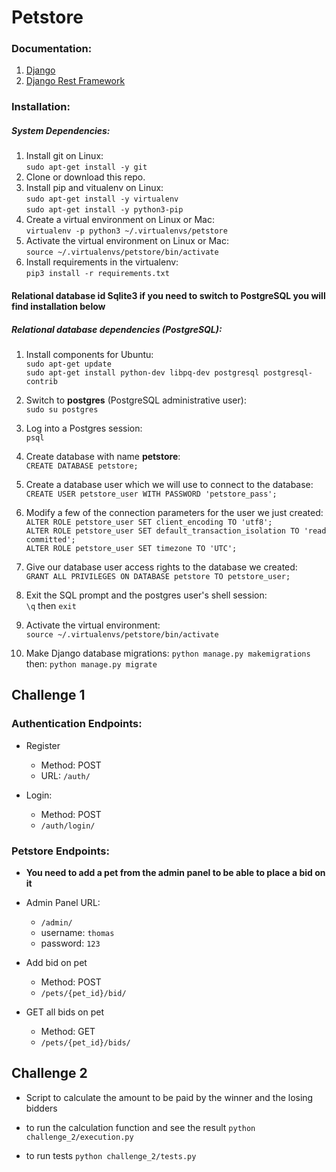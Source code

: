 # Petstore
### Documentation:

1. [Django](https://docs.djangoproject.com/en/2.0/releases/2.0/)
2. [Django Rest Framework](https://www.django-rest-framework.org/)


### Installation:

##### System Dependencies:
1. Install git on Linux:  
`sudo apt-get install -y git`
2. Clone or download this repo.
3. Install pip and vitualenv on Linux:  
`sudo apt-get install -y virtualenv`  
`sudo apt-get install -y python3-pip`
4. Create a virtual environment on Linux or Mac:  
`virtualenv -p python3 ~/.virtualenvs/petstore`
5. Activate the virtual environment on Linux or Mac:  
`source ~/.virtualenvs/petstore/bin/activate`
6. Install requirements in the virtualenv:  
`pip3 install -r requirements.txt`

#### Relational database id **Sqlite3** if you need to switch to **PostgreSQL** you will find installation below
##### Relational database dependencies (PostgreSQL):
1. Install components for Ubuntu:  
`sudo apt-get update`  
`sudo apt-get install python-dev libpq-dev postgresql postgresql-contrib`
2. Switch to **postgres** (PostgreSQL administrative user):  
`sudo su postgres`
3. Log into a Postgres session:  
`psql`
4. Create database with name **petstore**:  
`CREATE DATABASE petstore;`
5. Create a database user which we will use to connect to the database:  
`CREATE USER petstore_user WITH PASSWORD 'petstore_pass';`
6. Modify a few of the connection parameters for the user we just created:  
`ALTER ROLE petstore_user SET client_encoding TO 'utf8';`  
`ALTER ROLE petstore_user SET default_transaction_isolation TO 'read committed';`  
`ALTER ROLE petstore_user SET timezone TO 'UTC';` 
7. Give our database user access rights to the database we created:  
`GRANT ALL PRIVILEGES ON DATABASE petstore TO petstore_user;`
8. Exit the SQL prompt and the postgres user's shell session:  
`\q` then `exit`

9. Activate the virtual environment:  
`source ~/.virtualenvs/petstore/bin/activate`
10. Make Django database migrations:
`python manage.py makemigrations`  
then: `python manage.py migrate`

## Challenge 1
### Authentication Endpoints:

- Register
    - Method: POST
    - URL: `/auth/`

- Login:
    - Method: POST
    - `/auth/login/`

### Petstore Endpoints:
- **You need to add a pet from the admin panel to be able to place a bid on it**

- Admin Panel URL:
    - `/admin/`
    - username: `thomas`
    - password: `123`

- Add bid on pet
    - Method: POST
    - `/pets/{pet_id}/bid/`

- GET all bids on pet
    - Method: GET
    - `/pets/{pet_id}/bids/`


## Challenge 2
* Script to calculate the amount to be paid by the winner and the losing bidders

- to run the calculation function and see the result
`python challenge_2/execution.py`

- to run tests
`python challenge_2/tests.py`
